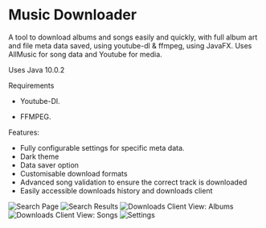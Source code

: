 # Music Downloader

A tool to download albums and songs easily and quickly, with full album art and file meta data saved, using youtube-dl & ffmpeg, using JavaFX.
Uses AllMusic for song data and Youtube for media.

Uses Java 10.0.2

Requirements

- Youtube-Dl.

- FFMPEG.

Features:
  - Fully configurable settings for specific meta data.
  - Dark theme
  - Data saver option
  - Customisable download formats
  - Advanced song validation to ensure the correct track is downloaded
  - Easily accessible downloads history and downloads client
  
![Search Page](https://i.imgur.com/jmbLcIj.png)
![Search Results](https://i.imgur.com/cxntYm6.png)
![Downloads Client View: Albums](https://i.imgur.com/VTWnuwm.png)
![Downloads Client View: Songs](https://i.imgur.com/FBwz7ry.png)
![Settings](https://i.imgur.com/heTztlu.png)
